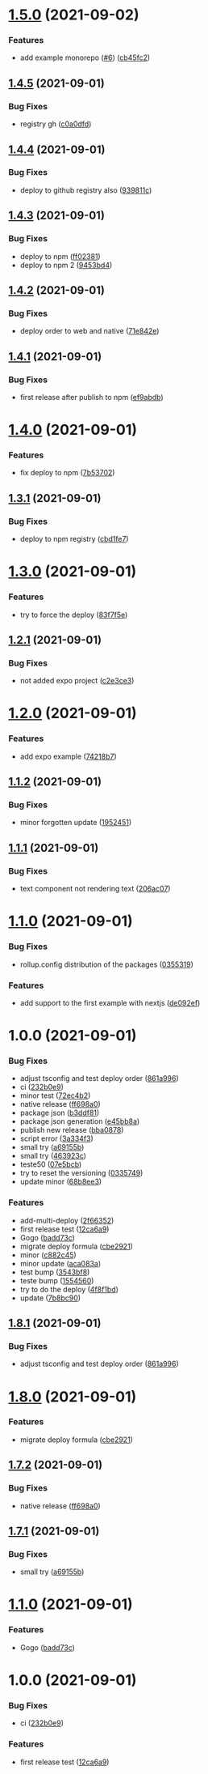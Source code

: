 # [1.5.0](https://github.com/skynexui/core/compare/v1.4.5...v1.5.0) (2021-09-02)


### Features

* add example monorepo ([#6](https://github.com/skynexui/core/issues/6)) ([cb45fc2](https://github.com/skynexui/core/commit/cb45fc27ceb1959048c72abfe7fd7a8c036116a5))

## [1.4.5](https://github.com/skynexui/core/compare/v1.4.4...v1.4.5) (2021-09-01)


### Bug Fixes

* registry gh ([c0a0dfd](https://github.com/skynexui/core/commit/c0a0dfde75490018c1158fca4a547b3f02ce32db))

## [1.4.4](https://github.com/skynexui/core/compare/v1.4.3...v1.4.4) (2021-09-01)


### Bug Fixes

* deploy to github registry also ([939811c](https://github.com/skynexui/core/commit/939811cc8ca02a75ca823204fdc7937e58bb32c6))

## [1.4.3](https://github.com/skynexui/core/compare/v1.4.2...v1.4.3) (2021-09-01)


### Bug Fixes

* deploy to npm ([ff02381](https://github.com/skynexui/core/commit/ff023810681326777b0db00c62fde385c3475f63))
* deploy to npm 2 ([9453bd4](https://github.com/skynexui/core/commit/9453bd4ccc6406e8aaf576e1196aec7aba4577e3))

## [1.4.2](https://github.com/skynexui/core/compare/v1.4.1...v1.4.2) (2021-09-01)


### Bug Fixes

* deploy order to web and native ([71e842e](https://github.com/skynexui/core/commit/71e842eb6d699ab02164bcd8c28a87349608960a))

## [1.4.1](https://github.com/skynexui/core/compare/v1.4.0...v1.4.1) (2021-09-01)


### Bug Fixes

* first release after publish to npm ([ef9abdb](https://github.com/skynexui/core/commit/ef9abdb2144782c0e3d8563f383cb4fff914e706))

# [1.4.0](https://github.com/skynexui/core/compare/v1.3.1...v1.4.0) (2021-09-01)


### Features

* fix deploy to npm ([7b53702](https://github.com/skynexui/core/commit/7b537028208522b2cbd5424827ff4add7025bea5))

## [1.3.1](https://github.com/skynexui/core/compare/v1.3.0...v1.3.1) (2021-09-01)


### Bug Fixes

* deploy to npm registry ([cbd1fe7](https://github.com/skynexui/core/commit/cbd1fe7dc3f707b8a80fd87e19c0339d4a57c7e5))

# [1.3.0](https://github.com/skynexui/core/compare/v1.2.1...v1.3.0) (2021-09-01)


### Features

* try to force the deploy ([83f7f5e](https://github.com/skynexui/core/commit/83f7f5e5f36120d01764031067ecaa5475753310))

## [1.2.1](https://github.com/skynexui/core/compare/v1.2.0...v1.2.1) (2021-09-01)


### Bug Fixes

* not added expo project ([c2e3ce3](https://github.com/skynexui/core/commit/c2e3ce3bc6852a8c0d109f54d38b701161e298cc))

# [1.2.0](https://github.com/skynexui/core/compare/v1.1.2...v1.2.0) (2021-09-01)


### Features

* add expo example ([74218b7](https://github.com/skynexui/core/commit/74218b74b7ddb38c2612c35f06966b75e398de67))

## [1.1.2](https://github.com/skynexui/core/compare/v1.1.1...v1.1.2) (2021-09-01)


### Bug Fixes

* minor forgotten update ([1952451](https://github.com/skynexui/core/commit/19524514c09e2d0336397fe6e316bf97902a3cd5))

## [1.1.1](https://github.com/skynexui/core/compare/v1.1.0...v1.1.1) (2021-09-01)


### Bug Fixes

* text component not rendering text ([206ac07](https://github.com/skynexui/core/commit/206ac07b4f474d372ca357b8cf7c416fd5ad89d7))

# [1.1.0](https://github.com/skynexui/core/compare/v1.0.0...v1.1.0) (2021-09-01)


### Bug Fixes

* rollup.config distribution of the packages ([0355319](https://github.com/skynexui/core/commit/0355319199ddd283a8fdfc70ba57de79ddaca167))


### Features

* add support to the first example with nextjs ([de092ef](https://github.com/skynexui/core/commit/de092ef6efa14a5d53e784a32e7595f75ecbadf0))

# 1.0.0 (2021-09-01)


### Bug Fixes

* adjust tsconfig and test deploy order ([861a996](https://github.com/skynexui/core/commit/861a9966dc1172d7fe1b2526ce1faa2b2340c905))
* ci ([232b0e9](https://github.com/skynexui/core/commit/232b0e9c19f431fc63d3b6fb6172ac8e5217406c))
* minor test ([72ec4b2](https://github.com/skynexui/core/commit/72ec4b2ce3c5009c8d8966ba6c5fb2797f012e24))
* native release ([ff698a0](https://github.com/skynexui/core/commit/ff698a020238738481b3acd2d1e7a8683b64f5f5))
* package json ([b3ddf81](https://github.com/skynexui/core/commit/b3ddf8110f867bf5ea34ba5174d36bc2e8885185))
* package json generation ([e45bb8a](https://github.com/skynexui/core/commit/e45bb8a28fcc6d44086b73b3018aa7a8a8ac1431))
* publish new release ([bba0878](https://github.com/skynexui/core/commit/bba08788f60daf1bda3a7fbde3ece3ac2245184d))
* script error ([3a334f3](https://github.com/skynexui/core/commit/3a334f3a467f44ce68c390f8c59fb98c78d22c7d))
* small try ([a69155b](https://github.com/skynexui/core/commit/a69155b6b06c0244091f2125605a211c620cc7fc))
* small try ([463923c](https://github.com/skynexui/core/commit/463923c1c9f28dc4ce720f4d55a24e9bda254ec3))
* teste50 ([07e5bcb](https://github.com/skynexui/core/commit/07e5bcb4443dc5b9662449d911fc96f222d80195))
* try to reset the versioning ([0335749](https://github.com/skynexui/core/commit/03357494aee598aa0979b5b0fef18b92d6874825))
* update minor ([68b8ee3](https://github.com/skynexui/core/commit/68b8ee363795c4e055d85b262e1d9b6d9af813d8))


### Features

* add-multi-deploy ([2f66352](https://github.com/skynexui/core/commit/2f663524201ae67efd680b474c6583a5338255d2))
* first release test ([12ca6a9](https://github.com/skynexui/core/commit/12ca6a9e3d4791988807cbecef6fa01e4def93fd))
* Gogo ([badd73c](https://github.com/skynexui/core/commit/badd73cc474d4276eeaa97cadb56dab4dea962c2))
* migrate deploy formula ([cbe2921](https://github.com/skynexui/core/commit/cbe29213f0a7f3849f24b21276bebdd0a09f1e60))
* minor ([c882c45](https://github.com/skynexui/core/commit/c882c453e7cef9478a55ba09ef1f1bc8a229fe19))
* minor update ([aca083a](https://github.com/skynexui/core/commit/aca083afd9de58e73783bd0bf070ac587718a1a0))
* test bump ([3543bf8](https://github.com/skynexui/core/commit/3543bf897c282aab84c08d53d9689813d5e95025))
* teste bump ([1554560](https://github.com/skynexui/core/commit/1554560cfcaedf870a515331faa5e1e95835b341))
* try to do the deploy ([4f8f1bd](https://github.com/skynexui/core/commit/4f8f1bd954523c5815f4bbc0df959cda0b6e2a06))
* update ([7b8bc90](https://github.com/skynexui/core/commit/7b8bc90f449f867da9e371e8fdbc1c8907ee829c))

## [1.8.1](https://github.com/skynexui/core/compare/v1.8.0...v1.8.1) (2021-09-01)


### Bug Fixes

* adjust tsconfig and test deploy order ([861a996](https://github.com/skynexui/core/commit/861a9966dc1172d7fe1b2526ce1faa2b2340c905))

# [1.8.0](https://github.com/skynexui/core/compare/v1.7.2...v1.8.0) (2021-09-01)


### Features

* migrate deploy formula ([cbe2921](https://github.com/skynexui/core/commit/cbe29213f0a7f3849f24b21276bebdd0a09f1e60))

## [1.7.2](https://github.com/skynexui/core/compare/v1.7.1...v1.7.2) (2021-09-01)


### Bug Fixes

* native release ([ff698a0](https://github.com/skynexui/core/commit/ff698a020238738481b3acd2d1e7a8683b64f5f5))

## [1.7.1](https://github.com/skynexui/core/compare/v1.7.0...v1.7.1) (2021-09-01)


### Bug Fixes

* small try ([a69155b](https://github.com/skynexui/core/commit/a69155b6b06c0244091f2125605a211c620cc7fc))

# [1.1.0](https://github.com/skynexui/core/compare/v1.0.0...v1.1.0) (2021-09-01)


### Features

* Gogo ([badd73c](https://github.com/skynexui/core/commit/badd73cc474d4276eeaa97cadb56dab4dea962c2))

# 1.0.0 (2021-09-01)


### Bug Fixes

* ci ([232b0e9](https://github.com/skynexui/core/commit/232b0e9c19f431fc63d3b6fb6172ac8e5217406c))


### Features

* first release test ([12ca6a9](https://github.com/skynexui/core/commit/12ca6a9e3d4791988807cbecef6fa01e4def93fd))
